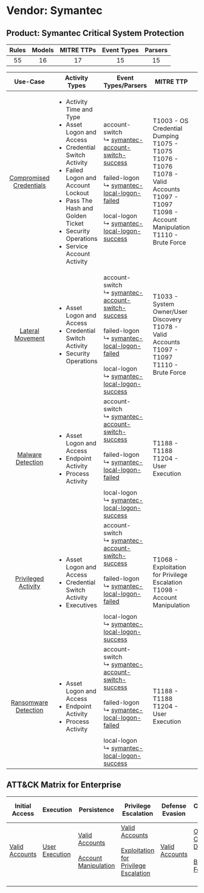 Vendor: Symantec
================
Product: Symantec Critical System Protection
--------------------------------------------
| Rules | Models | MITRE TTPs | Event Types | Parsers |
|:-----:|:------:|:----------:|:-----------:|:-------:|
|  55   |   16   |     17     |     15      |   15    |

|                                 Use-Case                                  | Activity Types                                                                                                                                                                                                                                            | Event Types/Parsers                                                                                                                                                                                                                                                                                                                                           | MITRE TTP                                                                                                                                                             | Content                                              |
|:-------------------------------------------------------------------------:| --------------------------------------------------------------------------------------------------------------------------------------------------------------------------------------------------------------------------------------------------------- | ------------------------------------------------------------------------------------------------------------------------------------------------------------------------------------------------------------------------------------------------------------------------------------------------------------------------------------------------------------- | --------------------------------------------------------------------------------------------------------------------------------------------------------------------- | ---------------------------------------------------- |
| [Compromised Credentials](../UseCases/usecase_compromised_credentials.md) | <ul><li>Activity Time  and Type</li><li>Asset Logon and Access</li><li>Credential Switch Activity</li><li>Failed Logon and Account Lockout</li><li>Pass The Hash and Golden Ticket</li><li>Security Operations</li><li>Service Account Activity</li></ul> |  account-switch<br> ↳ [symantec-account-switch-success](../Parsers/parserContent_symantec-account-switch-success.md)<br><br> failed-logon<br> ↳ [symantec-local-logon-failed](../Parsers/parserContent_symantec-local-logon-failed.md)<br><br> local-logon<br> ↳ [symantec-local-logon-success](../Parsers/parserContent_symantec-local-logon-success.md)<br> | T1003 - OS Credential Dumping<br>T1075 - T1075<br>T1076 - T1076<br>T1078 - Valid Accounts<br>T1097 - T1097<br>T1098 - Account Manipulation<br>T1110 - Brute Force<br> | <ul><li>28 Rules</li></ul><ul><li>8 Models</li></ul> |
|        [Lateral Movement](../UseCases/usecase_lateral_movement.md)        | <ul><li>Asset Logon and Access</li><li>Credential Switch Activity</li><li>Security Operations</li></ul>                                                                                                                                                   |  account-switch<br> ↳ [symantec-account-switch-success](../Parsers/parserContent_symantec-account-switch-success.md)<br><br> failed-logon<br> ↳ [symantec-local-logon-failed](../Parsers/parserContent_symantec-local-logon-failed.md)<br><br> local-logon<br> ↳ [symantec-local-logon-success](../Parsers/parserContent_symantec-local-logon-success.md)<br> | T1033 - System Owner/User Discovery<br>T1078 - Valid Accounts<br>T1097 - T1097<br>T1110 - Brute Force<br>                                                             | <ul><li>9 Rules</li></ul><ul><li>4 Models</li></ul>  |
|       [Malware Detection](../UseCases/usecase_malware_detection.md)       | <ul><li>Asset Logon and Access</li><li>Endpoint Activity</li><li>Process Activity</li></ul>                                                                                                                                                               |  account-switch<br> ↳ [symantec-account-switch-success](../Parsers/parserContent_symantec-account-switch-success.md)<br><br> failed-logon<br> ↳ [symantec-local-logon-failed](../Parsers/parserContent_symantec-local-logon-failed.md)<br><br> local-logon<br> ↳ [symantec-local-logon-success](../Parsers/parserContent_symantec-local-logon-success.md)<br> | T1188 - T1188<br>T1204 - User Execution<br>                                                                                                                           | <ul><li>7 Rules</li></ul><ul><li>1 Models</li></ul>  |
|     [Privileged Activity](../UseCases/usecase_privileged_activity.md)     | <ul><li>Asset Logon and Access</li><li>Credential Switch Activity</li><li>Executives</li></ul>                                                                                                                                                            |  account-switch<br> ↳ [symantec-account-switch-success](../Parsers/parserContent_symantec-account-switch-success.md)<br><br> failed-logon<br> ↳ [symantec-local-logon-failed](../Parsers/parserContent_symantec-local-logon-failed.md)<br><br> local-logon<br> ↳ [symantec-local-logon-success](../Parsers/parserContent_symantec-local-logon-success.md)<br> | T1068 - Exploitation for Privilege Escalation<br>T1098 - Account Manipulation<br>                                                                                     | <ul><li>4 Rules</li></ul><ul><li>2 Models</li></ul>  |
|    [Ransomware Detection](../UseCases/usecase_ransomware_detection.md)    | <ul><li>Asset Logon and Access</li><li>Endpoint Activity</li><li>Process Activity</li></ul>                                                                                                                                                               |  account-switch<br> ↳ [symantec-account-switch-success](../Parsers/parserContent_symantec-account-switch-success.md)<br><br> failed-logon<br> ↳ [symantec-local-logon-failed](../Parsers/parserContent_symantec-local-logon-failed.md)<br><br> local-logon<br> ↳ [symantec-local-logon-success](../Parsers/parserContent_symantec-local-logon-success.md)<br> | T1188 - T1188<br>T1204 - User Execution<br>                                                                                                                           | <ul><li>7 Rules</li></ul><ul><li>1 Models</li></ul>  |

ATT&CK Matrix for Enterprise
----------------------------
| Initial Access                                                      | Execution                                                           | Persistence                                                                                                                                  | Privilege Escalation                                                                                                                                          | Defense Evasion                                                     | Credential Access                                                                                                                          | Discovery                                                                        | Lateral Movement | Collection | Command and Control | Exfiltration | Impact |
| ------------------------------------------------------------------- | ------------------------------------------------------------------- | -------------------------------------------------------------------------------------------------------------------------------------------- | ------------------------------------------------------------------------------------------------------------------------------------------------------------- | ------------------------------------------------------------------- | ------------------------------------------------------------------------------------------------------------------------------------------ | -------------------------------------------------------------------------------- | ---------------- | ---------- | ------------------- | ------------ | ------ |
| [Valid Accounts](https://attack.mitre.org/techniques/T1078)<br><br> | [User Execution](https://attack.mitre.org/techniques/T1204)<br><br> | [Valid Accounts](https://attack.mitre.org/techniques/T1078)<br><br>[Account Manipulation](https://attack.mitre.org/techniques/T1098)<br><br> | [Valid Accounts](https://attack.mitre.org/techniques/T1078)<br><br>[Exploitation for Privilege Escalation](https://attack.mitre.org/techniques/T1068)<br><br> | [Valid Accounts](https://attack.mitre.org/techniques/T1078)<br><br> | [OS Credential Dumping](https://attack.mitre.org/techniques/T1003)<br><br>[Brute Force](https://attack.mitre.org/techniques/T1110)<br><br> | [System Owner/User Discovery](https://attack.mitre.org/techniques/T1033)<br><br> |                  |            |                     |              |        |